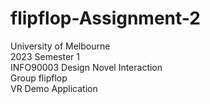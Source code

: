 # flipflop-Assignment-2

University of Melbourne  
2023 Semester 1  
INFO90003 Design Novel Interaction  
Group flipflop  
VR Demo Application